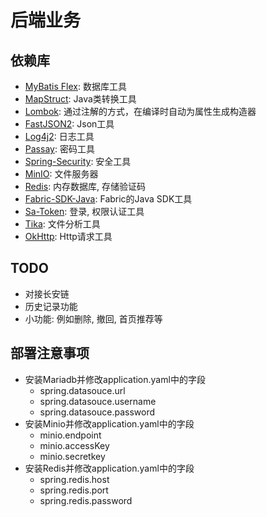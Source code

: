 # 后端业务

## 依赖库

- [MyBatis Flex](https://mybatis-flex.com/): 数据库工具
- [MapStruct](https://mapstruct.org/): Java类转换工具
- [Lombok](https://projectlombok.org/): 通过注解的方式，在编译时自动为属性生成构造器
- [FastJSON2](https://github.com/alibaba/fastjson2): Json工具
- [Log4j2](https://logging.apache.org/log4j/2.x/): 日志工具
- [Passay](https://www.passay.org/): 密码工具
- [Spring-Security](https://spring.io/projects/spring-security): 安全工具
- [MinIO](https://min.io/): 文件服务器
- [Redis](): 内存数据库, 存储验证码
- [Fabric-SDK-Java](https://github.com/hyperledger/fabric-gateway-java): Fabric的Java SDK工具
- [Sa-Token](https://sa-token.cc/): 登录, 权限认证工具
- [Tika](https://tika.apache.org/): 文件分析工具
- [OkHttp](https://square.github.io/okhttp/): Http请求工具

## TODO

- 对接长安链
- 历史记录功能
- 小功能: 例如删除, 撤回, 首页推荐等

## 部署注意事项

- 安装Mariadb并修改application.yaml中的字段
    - spring.datasouce.url
    - spring.datasouce.username
    - spring.datasouce.password
- 安装Minio并修改application.yaml中的字段
    - minio.endpoint
    - minio.accessKey
    - minio.secretkey
- 安装Redis并修改application.yaml中的字段
    - spring.redis.host
    - spring.redis.port
    - spring.redis.password